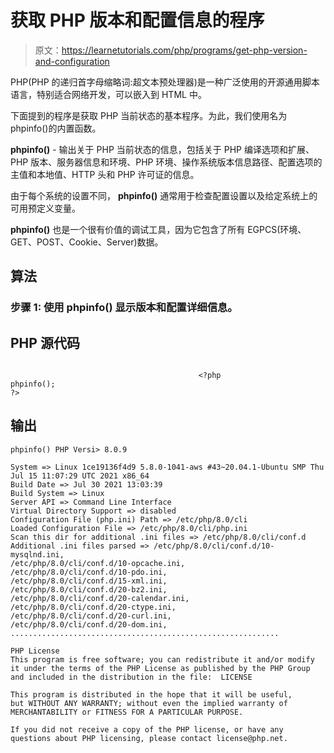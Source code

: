 # 获取 PHP 版本和配置信息的程序

> 原文：<https://learnetutorials.com/php/programs/get-php-version-and-configuration>

PHP(PHP 的递归首字母缩略词:超文本预处理器)是一种广泛使用的开源通用脚本语言，特别适合网络开发，可以嵌入到 HTML 中。

下面提到的程序是获取 PHP 当前状态的基本程序。为此，我们使用名为 phpinfo()的内置函数。

**phpinfo()** - 输出关于 PHP 当前状态的信息，包括关于 PHP 编译选项和扩展、PHP 版本、服务器信息和环境、PHP 环境、操作系统版本信息路径、配置选项的主值和本地值、HTTP 头和 PHP 许可证的信息。

由于每个系统的设置不同， **phpinfo()** 通常用于检查配置设置以及给定系统上的可用预定义变量。

**phpinfo()** 也是一个很有价值的调试工具，因为它包含了所有 EGPCS(环境、GET、POST、Cookie、Server)数据。

## 算法

### **步骤 1:** 使用 **phpinfo()** 显示版本和配置详细信息。

## PHP 源代码

```

                                          <?php
phpinfo();
?>

```

## 输出

```
phpinfo() PHP Versi> 8.0.9

System => Linux 1ce19136f4d9 5.8.0-1041-aws #43~20.04.1-Ubuntu SMP Thu Jul 15 11:07:29 UTC 2021 x86_64
Build Date => Jul 30 2021 13:03:39
Build System => Linux
Server API => Command Line Interface
Virtual Directory Support => disabled
Configuration File (php.ini) Path => /etc/php/8.0/cli
Loaded Configuration File => /etc/php/8.0/cli/php.ini
Scan this dir for additional .ini files => /etc/php/8.0/cli/conf.d
Additional .ini files parsed => /etc/php/8.0/cli/conf.d/10-mysqlnd.ini,
/etc/php/8.0/cli/conf.d/10-opcache.ini,
/etc/php/8.0/cli/conf.d/10-pdo.ini,
/etc/php/8.0/cli/conf.d/15-xml.ini,
/etc/php/8.0/cli/conf.d/20-bz2.ini,
/etc/php/8.0/cli/conf.d/20-calendar.ini,
/etc/php/8.0/cli/conf.d/20-ctype.ini,
/etc/php/8.0/cli/conf.d/20-curl.ini,
/etc/php/8.0/cli/conf.d/20-dom.ini,
............................................................

PHP License
This program is free software; you can redistribute it and/or modify
it under the terms of the PHP License as published by the PHP Group
and included in the distribution in the file:  LICENSE

This program is distributed in the hope that it will be useful,
but WITHOUT ANY WARRANTY; without even the implied warranty of
MERCHANTABILITY or FITNESS FOR A PARTICULAR PURPOSE.

If you did not receive a copy of the PHP license, or have any
questions about PHP licensing, please contact license@php.net.
```